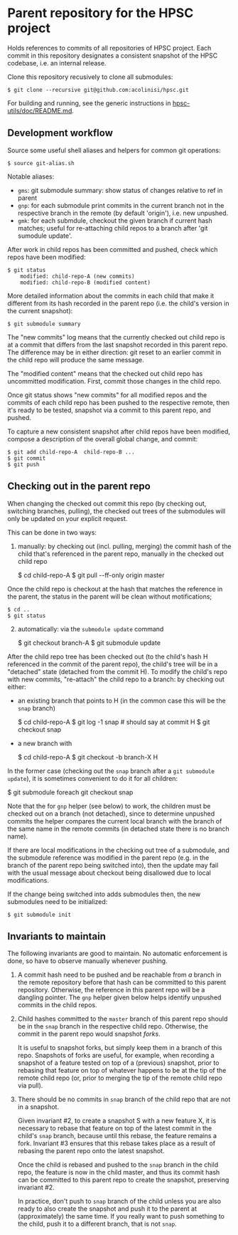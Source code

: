 # Parent repository for the HPSC project

Holds references to commits of all repositories of HPSC project.
Each commit in this repository designates a consistent snapshot
of the HPSC codebase, i.e. an internal release.

Clone this repository recusively to clone all submodules:

    $ git clone --recursive git@github.com:acolinisi/hpsc.git

For building and running, see the generic instructions in
[hpsc-utils/doc/README.md](hpsc-utils/doc/README.md).

## Development workflow

Source some useful shell aliases and helpers for common git operations:

    $ source git-alias.sh

Notable aliases:

* `gms`: git submodule summary: show status of changes relative to ref in parent
* `gnp`: for each submodule print commits in the current branch not in the
  respective branch in the remote (by default 'origin'), i.e. new unpushed.
* `gmk`: for each submdule, checkout the given branch if current hash matches;
   useful for re-attaching child repos to a branch after 'git sumodule update'.

After work in child repos has been committed and pushed,
check which repos have been modified:

    $ git status
        modified: child-repo-A (new commits)
        modified: child-repo-B (modified content)

More detailed information about the commits in each child that make it
different from its hash recorded in the parent repo (i.e. the child's
version in the current snapshot):

    $ git submodule summary

The "new commits" log means that the currently checked out child repo
is at a commit that differs from the last snapshot recorded in this
parent repo. The difference may be in either direction: git reset to
an earlier commit in the child repo will produce the same message.

The "modified content" means that the checked out child repo has uncommitted
modification. First, commit those changes in the child repo.

Once git status shows "new commits" for all modified repos and the commits of
each child repo has been pushed to the respective remote, then it's ready to be
tested, snapshot via a commit to this parent repo, and pushed.

To capture a new consistent snapshot after child repos have been modified,
compose a description of the overall global change, and commit:

    $ git add child-repo-A  child-repo-B ...
    $ git commit
    $ git push

## Checking out in the parent repo

When changing the checked out commit this repo (by checking out, switching
branches, pulling), the checked out trees of the submodules will only be
updated on your explicit request.

This can be done in two ways:

1. manually: by checking out (incl. pulling, merging) the commit
hash of the child that's referenced in the parent repo, manually
in the checked out child repo

    $ cd child-repo-A
    $ git pull --ff-only origin master

Once the child repo is checkout at the hash that matches the
reference in the parent, the status in the parent will be clean
without motifications;

    $ cd ..
    $ git status

2. automatically: via the `submodule update` command

    $ git checkout branch-A
    $ git submodule update

After the child repo tree has been checked out (to the child's hash H
referenced in the commit of the parent repo), the child's tree will be in a
"detached" state (detached from the commit H). To modify the child's repo with
new commits, "re-attach" the child repo to a branch: by checking out either:

 - an existing branch that points to H (in the common case this will be the
     `snap` branch)

   $ cd child-repo-A
   $ git log -1 snap # should say at commit H
   $ git checkout snap

 - a new branch with 

   $ cd child-repo-A
   $ git checkout -b branch-X H

In the former case (checking out the `snap` branch after a `git submodule
update`), it is sometimes convenient to do it for all children:

   $ git submodule foreach git checkout snap

Note that the for `gnp` helper (see below) to work, the children must be
checked out on a branch (not detached), since to determine unpushed commits the
helper compares the current local branch with the branch of the same name in
the remote commits (in detached state there is no branch name).


If there are local modifications in the checking out tree of a submodule, and
the submodule reference was modified in the parent repo (e.g. in the branch of
the parent repo being switched into), then the update may fail with the usual
message about checkout being disallowed due to local modifications.

If the change being switched into adds submodules then, the new submodules
need to be initialized:

    $ git submodule init

## Invariants to maintain

The following invariants are good to maintain. No automatic enforcement is
done, so have to observe manually whenever pushing.

1. A commit hash need to be pushed and be reachable from *a* branch in the remote
   repository before that hash can be committed to this parent repository.
   Otherwise, the reference in this parent repo will be a dangling pointer.
   The `gnp` helper given below helps identify unpushed commits in the child
   repos.

2. Child hashes committed to the `master` branch of this parent repo should be
   in the `snap` branch in the respective child repo. Otherwise, the commit in
   the parent repo would snapshot *forks*.

   It is useful to snapshot forks, but simply keep them in a branch of this
   repo. Snapshots of forks are useful, for example, when recording a snapshot
   of a feature tested on top of a (previous) snapshot, prior to rebasing
   that feature on top of whatever happens to be at the tip of the remote child
   repo (or, prior to merging the tip of the remote child repo via pull).

3. There should be no commits in `snap` branch of the child repo that are not
   in a snapshot.

   Given invariant #2, to create a snapshot S with a new feature X, it is
   necessary to rebase that feature on top of the latest commit in the
   child's `snap` branch, because until this rebase, the feature remains a fork.
   Invariant #3 ensures that this rebase takes place as a result of
   rebasing the parent repo onto the latest snapshot.

   Once the child is rebased and pushed to the `snap` branch in the child repo,
   the feature is now in the child master, and thus its commit hash can be
   committed to this parent repo to create the snapshot, preserving invariant #2.

   In practice, don't push to `snap` branch of the child unless you are also
   ready to also create the snapshot and push it to the parent at
   (approximately) the same time. If you really want to push something to the
   child, push it to a different branch, that is not `snap`.
